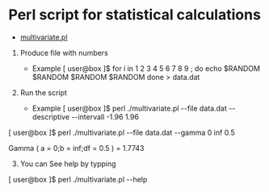 Perl script for statistical calculations
========================================

- [multivariate.pl](http://ingwer500.github.io "ingwer on github.com")

1. Produce file with numbers
	* Example
[ user@box ]$ for i in 1 2 3 4 5 6 7 8 9 ; do echo $RANDOM $RANDOM $RANDOM $RANDOM  done > data.dat

2. Run the script
	* Example
[ user@box ]$ perl ./multivariate.pl --file data.dat --descriptive --intervall -1.96 1.96

[ user@box ]$ perl ./multivariate.pl --file data.dat --gamma 0 inf 0.5

Gamma ( a = 0;b = inf;df = 0.5 ) = 1.7743

3. You can See help by typping

[ user@box ]$ perl ./multivariate.pl --help
